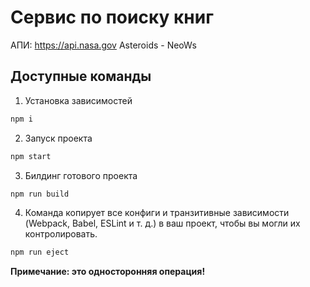 # Сервис по поиску книг

АПИ: https://api.nasa.gov Asteroids - NeoWs

## Доступные команды

1. Установка зависимостей

```bash
npm i
```

2. Запуск проекта

```bash
npm start
```

3. Билдинг готового проекта

```bash
npm run build
```

4. Команда копирует все конфиги и транзитивные зависимости (Webpack, Babel, ESLint и т. д.) в ваш проект, чтобы вы могли их контролировать.

```bash
npm run eject
```

**Примечание: это односторонняя операция!**
